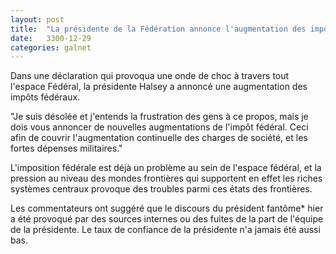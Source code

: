 ```yaml
---
layout: post
title:  "La présidente de la Fédération annonce l'augmentation des impôts pour la nouvelle année"
date:   3300-12-29
categories: galnet
---
```

Dans une déclaration qui provoqua une onde de choc à travers tout l'espace Fédéral, la présidente Halsey a annoncé une augmentation des impôts fédéraux.

"Je suis désolée et j'entends la frustration des gens à ce propos, mais je dois vous annoncer de nouvelles augmentations de l'impôt fédéral. Ceci afin de couvrir l'augmentation continuelle des charges de société, et les fortes dépenses militaires."

L'imposition fédérale est déjà un problème au sein de l'espace fédéral, et la pression au niveau des mondes frontières qui supportent en effet les riches systèmes centraux provoque des troubles parmi ces états des frontières.

Les commentateurs ont suggéré que le discours du président fantôme* hier a été provoqué par des sources internes ou des fuites de la part de l'équipe de la présidente. Le taux de confiance de la présidente n'a jamais été aussi bas.
